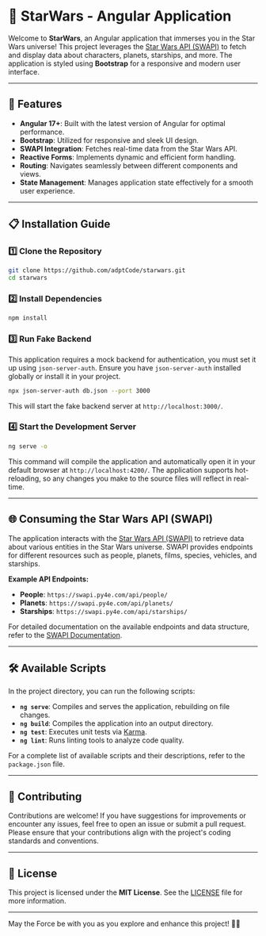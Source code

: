 # 🌌 StarWars - Angular Application

Welcome to **StarWars**, an Angular application that immerses you in the Star Wars universe! This project leverages the [Star Wars API (SWAPI)](https://swapi.py4e.com/) to fetch and display data about characters, planets, starships, and more. The application is styled using **Bootstrap** for a responsive and modern user interface.

---

## 🚀 Features
- **Angular 17+**: Built with the latest version of Angular for optimal performance.
- **Bootstrap**: Utilized for responsive and sleek UI design.
- **SWAPI Integration**: Fetches real-time data from the Star Wars API.
- **Reactive Forms**: Implements dynamic and efficient form handling.
- **Routing**: Navigates seamlessly between different components and views.
- **State Management**: Manages application state effectively for a smooth user experience.

---

## 📋 Installation Guide

### 1️⃣ Clone the Repository
```bash
git clone https://github.com/adptCode/starwars.git
cd starwars
```

### 2️⃣ Install Dependencies
```bash
npm install
```

### 3️⃣ Run Fake Backend 
This application requires a mock backend for authentication, you must set it up using `json-server-auth`. Ensure you have `json-server-auth` installed globally or install it in your project.

```bash
npx json-server-auth db.json --port 3000
```

This will start the fake backend server at `http://localhost:3000/`.

### 4️⃣ Start the Development Server
```bash
ng serve -o
```

This command will compile the application and automatically open it in your default browser at `http://localhost:4200/`. The application supports hot-reloading, so any changes you make to the source files will reflect in real-time.

---

## 🌐 Consuming the Star Wars API (SWAPI)

The application interacts with the [Star Wars API (SWAPI)](https://swapi.py4e.com/) to retrieve data about various entities in the Star Wars universe. SWAPI provides endpoints for different resources such as people, planets, films, species, vehicles, and starships.

**Example API Endpoints:**

- **People**: `https://swapi.py4e.com/api/people/`
- **Planets**: `https://swapi.py4e.com/api/planets/`
- **Starships**: `https://swapi.py4e.com/api/starships/`

For detailed documentation on the available endpoints and data structure, refer to the [SWAPI Documentation](https://swapi.py4e.com/documentation).

---

## 🛠️ Available Scripts

In the project directory, you can run the following scripts:

- **`ng serve`**: Compiles and serves the application, rebuilding on file changes.
- **`ng build`**: Compiles the application into an output directory.
- **`ng test`**: Executes unit tests via [Karma](https://karma-runner.github.io).
- **`ng lint`**: Runs linting tools to analyze code quality.

For a complete list of available scripts and their descriptions, refer to the `package.json` file.

---

## 🤝 Contributing

Contributions are welcome! If you have suggestions for improvements or encounter any issues, feel free to open an issue or submit a pull request. Please ensure that your contributions align with the project's coding standards and conventions.

---

## 📜 License

This project is licensed under the **MIT License**. See the [LICENSE](LICENSE) file for more information.

---

May the Force be with you as you explore and enhance this project! 🚀✨

